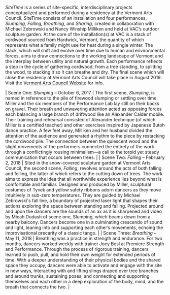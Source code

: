 *SiteTime* is a series of site-specific, interdisciplinary projects conceptualized and performed during a residency at the Vermont Arts Council. SiteTime consists of an installation and four performances, *Slumping, Falling, Breathing,* and *Sharing*, created in collaboration with Michael Zebrowski and Nancy Winship Milliken and held at VAC’s outdoor sculpture garden. At the core of the installation(s) at VAC is a stack of cordwood sourced from Hardwick, Vermont, the quantity of which represents what a family might use for heat during a single winter. The stack, which will shift and evolve over time due to human and environmental forces, aims to draw connections to the working landscape of Vermont and the interplay between utility and natural growth. Each performance reflects a step in the cycle of gathering cordwood; from a tree standing, to splitting the wood, to stacking it so it can breathe and dry. The final scene which will close the residency at Vermont Arts Council will take place in August 2019. Visit the <a href="http://www.vermontartscouncil.org/about-us/sculpture-garden/SiteTime-events" target="_blank">Vermont Arts Council Website</a> for info.

| Scene One: *Slumping* – October 6, 2017 | The first scene, *Slumping*, is named in reference to the pile of firewood slumping or settling over time. Miller and the six members of the Performance Lab lay still on their backs on gravel. Their breath and unwavering attention acted as opposing forces each balancing a large branch of driftwood like an Alexander Calder mobile. Their training and rehearsal consisted of Alexander technique (of which Miller is a certified teacher) and  other exercises inspired by Japanese Butoh dance practice. A few feet away, Milliken and her husband divided the attention of the audience and generated a rhythm to the piece by restacking the cordwood pile. The connection between the quiescent wood and the slight movements of the performers connected the entirety of the work through a conflictingly rousing minimalism—a call to the torpid yet steady communication that occurs between trees. |
| Scene Two: *Falling* – February 2, 2018 | Sited in the snow-covered sculpture garden at Vermont Arts Council, the second scene, *Falling*, revolves around the acts of both falling and felling, the latter of which refers to the cutting down of trees. The work aims to express the idea that all worthwhile experience lies beyond what is comfortable and familiar. Designed and produced by Miller, sculptural costumes of Tyvek and yellow safety ribbons adorn dancers as they move intuitively in sub-zero temperatures. They are guided by Michael Zebrowski's fall line, a boundary of projected laser light that shapes their actions exploring the space between standing and falling. Projected around and upon the dancers are the sounds of an ax as it is sharpened and video by Micah Dudash of scene one, Slumping, which beams down from a nearby balcony.  Dancers become one in a culminating crescendo of sound and light, leaning into and supporting each other’s movements, echoing the improvisational precarity of a classic tango. |
| Scene Three: *Breathing* – May 11, 2018 | Breathing was a practice in strength and endurance. For two months, dancers worked weekly with trainer Joey Besl at Premiere Strength and Performance. Through the process of rigorous training, dancers learned to push, pull, and hold their own weight for extended periods of time. With a deeper understanding of their physical bodies and the shared space they occupy, dancers were able to activate and engage with the site in new ways, interacting with and lifting slings draped over tree branches and around trunks, sustaining poses, and connecting and supporting themselves and each other in a deep exploration of the body, mind, and the breath that connects the two. |
